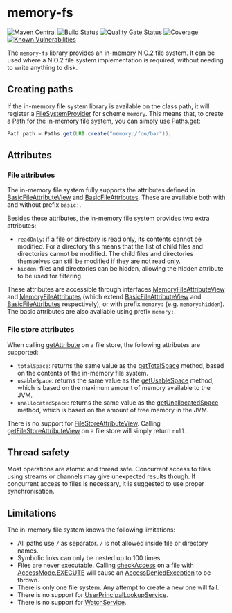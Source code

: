 # memory-fs
[![Maven Central](https://img.shields.io/maven-central/v/com.github.robtimus/memory-fs)](https://search.maven.org/artifact/com.github.robtimus/memory-fs)
[![Build Status](https://github.com/robtimus/memory-fs/actions/workflows/build.yml/badge.svg)](https://github.com/robtimus/memory-fs/actions/workflows/build.yml)
[![Quality Gate Status](https://sonarcloud.io/api/project_badges/measure?project=com.github.robtimus%3Amemory-fs&metric=alert_status)](https://sonarcloud.io/summary/overall?id=com.github.robtimus%3Amemory-fs)
[![Coverage](https://sonarcloud.io/api/project_badges/measure?project=com.github.robtimus%3Amemory-fs&metric=coverage)](https://sonarcloud.io/summary/overall?id=com.github.robtimus%3Amemory-fs)
[![Known Vulnerabilities](https://snyk.io/test/github/robtimus/memory-fs/badge.svg)](https://snyk.io/test/github/robtimus/memory-fs)

The `memory-fs` library provides an in-memory NIO.2 file system. It can be used where a NIO.2 file system implementation is required, without needing to write anything to disk.

## Creating paths

If the in-memory file system library is available on the class path, it will register a [FileSystemProvider](https://docs.oracle.com/javase/8/docs/api/java/nio/file/spi/FileSystemProvider.html) for scheme `memory`. This means that, to create a [Path](https://docs.oracle.com/javase/8/docs/api/java/nio/file/Path.html) for the in-memory file system, you can simply use [Paths.get](https://docs.oracle.com/javase/8/docs/api/java/nio/file/Paths.html#get-java.net.URI-):

```java
Path path = Paths.get(URI.create("memory:/foo/bar"));
```

## Attributes

### File attributes

The in-memory file system fully supports the attributes defined in [BasicFileAttributeView](https://docs.oracle.com/javase/8/docs/api/java/nio/file/attribute/BasicFileAttributeView.html) and [BasicFileAttributes](https://docs.oracle.com/javase/8/docs/api/java/nio/file/attribute/BasicFileAttributes.html). These are available both with and without prefix `basic:`.

Besides these attributes, the in-memory file system provides two extra attributes:

* `readOnly`: if a file or directory is read only, its contents cannot be modified. For a directory this means that the list of child files and directories cannot be modified. The child files and directories themselves can still be modified if they are not read only.
* `hidden`: files and directories can be hidden, allowing the hidden attribute to be used for filtering.

These attributes are accessible through interfaces [MemoryFileAttributeView](https://robtimus.github.io/memory-fs/apidocs/com/github/robtimus/filesystems/memory/MemoryFileAttributeView.html) and [MemoryFileAttributes](https://robtimus.github.io/memory-fs/apidocs/com/github/robtimus/filesystems/memory/MemoryFileAttributes.html) (which extend [BasicFileAttributeView](https://docs.oracle.com/javase/8/docs/api/java/nio/file/attribute/BasicFileAttributeView.html) and [BasicFileAttributes](https://docs.oracle.com/javase/8/docs/api/java/nio/file/attribute/BasicFileAttributes.html) respectively), or with prefix `memory:` (e.g. `memory:hidden`). The basic attributes are also available using prefix `memory:`.

### File store attributes

When calling [getAttribute](https://docs.oracle.com/javase/8/docs/api/java/nio/file/FileStore.html#getAttribute-java.lang.String-) on a file store, the following attributes are supported:

* `totalSpace`: returns the same value as the [getTotalSpace](https://docs.oracle.com/javase/8/docs/api/java/nio/file/FileStore.html#getTotalSpace--) method, based on the contents of the in-memory file system.
* `usableSpace`: returns the same value as the [getUsableSpace](https://docs.oracle.com/javase/8/docs/api/java/nio/file/FileStore.html#getUsableSpace--) method, which is based on the maximum amount of memory available to the JVM.
* `unallocatedSpace`: returns the same value as the [getUnallocatedSpace](https://docs.oracle.com/javase/8/docs/api/java/nio/file/FileStore.html#getUnallocatedSpace--) method, which is based on the amount of free memory in the JVM.

There is no support for [FileStoreAttributeView](https://docs.oracle.com/javase/8/docs/api/java/nio/file/attribute/FileStoreAttributeView.html). Calling [getFileStoreAttributeView](https://docs.oracle.com/javase/8/docs/api/java/nio/file/FileStore.html#getFileStoreAttributeView-java.lang.Class-) on a file store will simply return `null`.

## Thread safety

Most operations are atomic and thread safe. Concurrent access to files using streams or channels may give unexpected results though. If concurrent access to files is necessary, it is suggested to use proper synchronisation.

## Limitations

The in-memory file system knows the following limitations:

* All paths use `/` as separator. `/` is not allowed inside file or directory names.
* Symbolic links can only be nested up to 100 times.
* Files are never executable. Calling [checkAccess](https://docs.oracle.com/javase/8/docs/api/java/nio/file/spi/FileSystemProvider.html#checkAccess-java.nio.file.Path-java.nio.file.AccessMode...-) on a file with [AccessMode.EXECUTE](https://docs.oracle.com/javase/8/docs/api/java/nio/file/AccessMode.html#EXECUTE) will cause an [AccessDeniedException](https://docs.oracle.com/javase/8/docs/api/java/nio/file/AccessDeniedException.html) to be thrown.
* There is only one file system. Any attempt to create a new one will fail.
* There is no support for [UserPrincipalLookupService](https://docs.oracle.com/javase/8/docs/api/java/nio/file/attribute/UserPrincipalLookupService.html).
* There is no support for [WatchService](https://docs.oracle.com/javase/8/docs/api/java/nio/file/WatchService.html).

